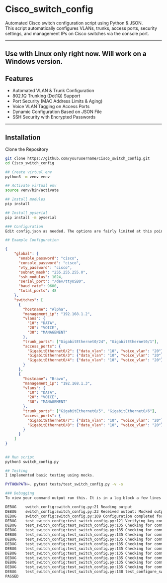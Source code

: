 # Cisco_switch_config

Automated Cisco switch configuration script using Python & JSON.  
This script automatically configures VLANs, trunks, access ports, security settings, and management IPs on Cisco switches via the console port.

---

## Use with Linux only right now. Will work on a Windows version.

## Features
- Automated VLAN & Trunk Configuration  
- 802.1Q Trunking (Dot1Q) Support  
- Port Security (MAC Address Limits & Aging)  
- Voice VLAN Tagging on Access Ports  
- Dynamic Configuration Based on JSON File  
- SSH Security with Encrypted Passwords

---

## Installation
Clone the Repository
```sh
git clone https://github.com/yourusername/Cisco_switch_config.git
cd Cisco_switch_config

## Create virtual env
python3 -m venv venv

## Activate virtual env
source venv/bin/activate

## Install modules
pip install

## Install pyserial
pip install -m pyserial

### Configuration
Edit config.json as needed. The options are fairly limited at this point. I have no hardware available, but I have tested the command outputs in packet tracer and it is fully functional. I would love to add more features. Configuration is fairly straight forward.

## Example Configuration
```

```json
{
    "global": {
      "enable_password": "cisco",
      "console_password": "cisco",
      "vty_password": "cisco",
      "subnet_mask": "255.255.255.0",
      "ssh_modulus": 1024,
      "serial_port": "/dev/ttyUSB0",
      "baud_rate": 9600,
      "total_ports": 48
    },
    "switches": [
      {
        "hostname": "Alpha",
        "management_ip": "192.168.1.2",
        "vlans": {
          "10": "DATA",
          "20": "VOICE",
          "30": "MANAGEMENT"
        },
        "trunk_ports": ["GigabitEthernet0/24", "GigabitEthernet0/1"],
        "access_ports": {
          "GigabitEthernet0/2": {"data_vlan": "10", "voice_vlan": "20"},
          "GigabitEthernet0/3": {"data_vlan": "10", "voice_vlan": "20"},
          "GigabitEthernet0/4": {"data_vlan": "10", "voice_vlan": "20"}
        }
      },
      {
        "hostname": "Bravo",
        "management_ip": "192.168.1.3",
        "vlans": {
          "10": "DATA",
          "20": "VOICE",
          "30": "MANAGEMENT"
        },
        "trunk_ports": ["GigabitEthernet0/5", "GigabitEthernet0/6"],
        "access_ports": {
          "GigabitEthernet0/7": {"data_vlan": "10", "voice_vlan": "20"},
          "GigabitEthernet0/8": {"data_vlan": "10", "voice_vlan": "20"}
        }
      }
    ]
}
  
```  

```sh
## Run script
python3 switch_config.py

## Testing
I implemented basic testing using mocks.

PYTHONPATH=. pytest tests/test_switch_config.py -v -s

### Debugging
To view your command output run this. It is in a log block a few lines up.

DEBUG    switch_config:switch_config.py:21 Reading output
DEBUG    switch_config:switch_config.py:23 Received output: Mocked output
DEBUG    switch_config:switch_config.py:109 Configuration completed for Switch1
DEBUG    test_switch_config:test_switch_config.py:121 Verifying key commands
DEBUG    test_switch_config:test_switch_config.py:135 Checking for command: enable
DEBUG    test_switch_config:test_switch_config.py:135 Checking for command: configure terminal
DEBUG    test_switch_config:test_switch_config.py:135 Checking for command: hostname Switch1
DEBUG    test_switch_config:test_switch_config.py:135 Checking for command: vlan 10
DEBUG    test_switch_config:test_switch_config.py:135 Checking for command: name DATA
DEBUG    test_switch_config:test_switch_config.py:135 Checking for command: interface GigabitEthernet0/1
DEBUG    test_switch_config:test_switch_config.py:135 Checking for command: switchport mode trunk
DEBUG    test_switch_config:test_switch_config.py:135 Checking for command: interface vlan 99
DEBUG    test_switch_config:test_switch_config.py:135 Checking for command: ip address 192.168.99.2 255.255.255.0
DEBUG    test_switch_config:test_switch_config.py:135 Checking for command: wr mem
DEBUG    test_switch_config:test_switch_config.py:138 test_configure_switch completed
PASSED
```